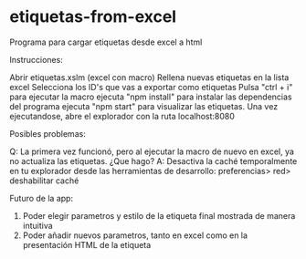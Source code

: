 # etiquetas-from-excel
Programa para cargar etiquetas desde excel a html

Instrucciones:

  Abrir etiquetas.xslm (excel con macro)
  Rellena nuevas etiquetas en la lista excel
  Selecciona los ID's que vas a exportar como etiquetas
  Pulsa "ctrl + i" para ejecutar la macro
  ejecuta "npm install" para instalar las dependencias del programa
  ejecuta "npm start" para visualizar las etiquetas. Una vez ejecutandose, abre el explorador con la ruta localhost:8080

Posibles problemas:

  Q: La primera vez funcionó, pero al ejecutar la macro de nuevo en excel, ya no actualiza las etiquetas. ¿Que hago?
  A: Desactiva la caché temporalmente en tu explorador desde las herramientas de desarrollo: preferencias> red> deshabilitar caché

Futuro de la app: 

  1. Poder elegir parametros y estilo de la etiqueta final mostrada de manera intuitiva
  2. Poder añadir nuevos parametros, tanto en excel como en la presentación HTML de la etiqueta
